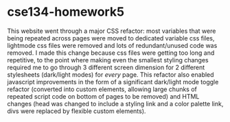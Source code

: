 ﻿# cse134-homework5
This website went through a major CSS refactor: most variables that were being repeated across pages were moved to dedicated variable css files, lightmode css files were removed and lots of redundant/unused code was removed. I made this change because css files were getting too long and repetitive, to the point where making even the smallest styling changes required me to go through 3 different screen dimension for 2 different stylesheets (dark/light modes) for _every_ page. This refactor also enabled javascript improvements in the form of a significant dark/light mode toggle refactor (converted into custom elements, allowing large chunks of repeated script code on bottom of pages to be removed) and HTML changes (head was changed to include a styling link and a color palette link, divs were replaced by flexible custom elements).
